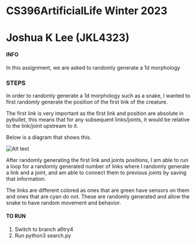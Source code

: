 # CS396ArtificialLife Winter 2023
# Joshua K Lee (JKL4323)


#### INFO ####
In this assignment, we are asked to randomly generate a 1d morphology

### STEPS ###
In order to randomly generate a 1d morphology such as a snake, I wanted to first randomly generate the position of the first link of the creature.

The first link is very important as the first link and position are absolute in pybullet, this means that for any subsequent links/joints, it would be relative to the link/joint upstream to it.

Below is a diagram that shows this.

![Alt text](./jointdiagram.pngraw=true "Title")

After randomly generating the first link and joints positions, I am able to run a loop for a randomly generated number of links where I randomly generate a link and a joint, and am able to connect them to previous joints by saving that information.

The links are different colored as ones that are green have sensors on them and ones that are cyan do not.
These are randomly generated and allow the snake to have random movement and behavior.


#### TO RUN ####
1. Switch to branch a6try4
2. Run python3 search.py
